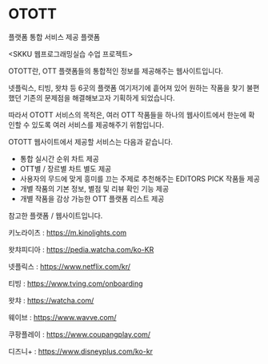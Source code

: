 # OTOTT 
플랫폼 통합 서비스 제공 플랫폼


<SKKU 웹프로그래밍실습 수업 프로젝트>


OTOTT란, OTT 플랫폼들의 통합적인 정보를 제공해주는 웹사이트입니다. 





넷플릭스, 티빙, 왓챠 등 6곳의 플랫폼 여기저기에 흩어져 있어 원하는 작품을 찾기 불편했던 기존의 문제점을 해결해보고자 기획하게 되었습니다. 


따라서 OTOTT 서비스의 목적은, 여러 OTT 작품들을 하나의 웹사이트에서 한눈에 확인할 수 있도록 여러 서비스를 제공해주기 위함입니다. 


OTOTT 웹사이트에서 제공할 서비스는 다음과 같습니다.




- 통합 실시간 순위 차트 제공
- OTT별 / 장르별 차트 별도 제공
- 사용자의 무드에 맞게 흥미를 끄는 주제로 추천해주는 EDITORS PICK 작품들 제공
- 개별 작품의 기본 정보, 별점 및 리뷰 확인 기능 제공
- 개별 작품을 감상 가능한 OTT 플랫폼 리스트 제공




참고한 플랫폼 / 웹사이트입니다.


키노라이츠 : https://m.kinolights.com


왓챠피디아 : https://pedia.watcha.com/ko-KR


넷플릭스 : https://www.netflix.com/kr/


티빙 : https://www.tving.com/onboarding


왓챠 : https://watcha.com/


웨이브 : https://www.wavve.com/


쿠팡플레이 : https://www.coupangplay.com/


디즈니+ : https://www.disneyplus.com/ko-kr

